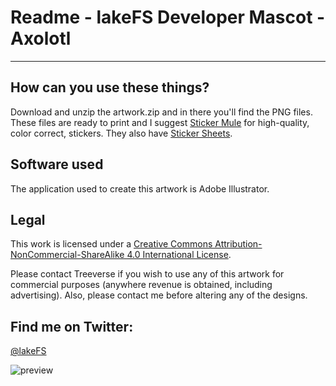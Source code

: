 # Readme -  lakeFS Developer Mascot - Axolotl
----------------------
 
## How can you use these things?

Download and unzip the artwork.zip and in there you'll find the PNG files. 
These files are ready to print and I suggest [Sticker Mule](https://www.stickermule.com/unlock?ref_id=2875244701&utm_medium=link&utm_source=invite) for high-quality, color correct, stickers. 
They also have [Sticker Sheets](https://www.stickermule.com/products/sticker-sheets). 


## Software used
The application used to create this artwork is Adobe Illustrator.


## Legal

This work is licensed under a [Creative Commons Attribution-NonCommercial-ShareAlike 4.0 International License](http://creativecommons.org/licenses/by-nc-sa/4.0/).

Please contact Treeverse if you wish to use any of this artwork for commercial purposes (anywhere revenue is obtained, including advertising). Also, please contact me before altering any of the designs. 


## Find me on Twitter:

[@lakeFS](https://twitter.com/lakeFS)

![preview](https://github.com/treeverse/lakeFS-Developer-Advocate-Axolotl/blob/main/stickers.png)
